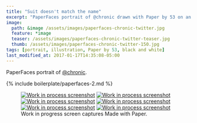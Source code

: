 ```yaml
---
title: "Suit doesn't match the name"
excerpt: "PaperFaces portrait of @chronic drawn with Paper by 53 on an iPad."
image: 
  path: &image /assets/images/paperfaces-chronic-twitter.jpg 
  feature: *image
  teaser: /assets/images/paperfaces-chronic-twitter-teaser.jpg
  thumb: /assets/images/paperfaces-chronic-twitter-150.jpg
tags: [portrait, illustration, Paper by 53, black and white]
last_modified_at: 2017-01-17T14:35:08-05:00
---
```


PaperFaces portrait of [@chronic](http://twitter.com/chronic).

{% include boilerplate/paperfaces-2.md %}

<figure class="third">
	<a href="{{ site.url }}/assets/images/paperfaces-chronic-process-1-lg.jpg"><img src="{{ site.url }}/assets/images/paperfaces-chronic-process-1-600.jpg" alt="Work in process screenshot"></a>
	<a href="{{ site.url }}/assets/images/paperfaces-chronic-process-2-lg.jpg"><img src="{{ site.url }}/assets/images/paperfaces-chronic-process-2-600.jpg" alt="Work in process screenshot"></a>
	<a href="{{ site.url }}/assets/images/paperfaces-chronic-process-3-lg.jpg"><img src="{{ site.url }}/assets/images/paperfaces-chronic-process-3-600.jpg" alt="Work in process screenshot"></a>
	<a href="{{ site.url }}/assets/images/paperfaces-chronic-process-4-lg.jpg"><img src="{{ site.url }}/assets/images/paperfaces-chronic-process-4-600.jpg" alt="Work in process screenshot"></a>
	<a href="{{ site.url }}/assets/images/paperfaces-chronic-process-5-lg.jpg"><img src="{{ site.url }}/assets/images/paperfaces-chronic-process-5-600.jpg" alt="Work in process screenshot"></a>
	<a href="{{ site.url }}/assets/images/paperfaces-chronic-process-5-lg.jpg"><img src="{{ site.url }}/assets/images/paperfaces-chronic-process-5-600.jpg" alt="Work in process screenshot"></a>
	<figcaption>Work in progress screen captures Made with Paper.</figcaption>
</figure>
